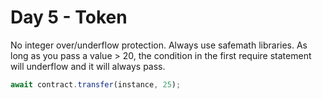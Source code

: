 # Day 5 - Token

No integer over/underflow protection. Always use safemath libraries. As long as you pass a value > 20, the condition in the first require statement will underflow and it will always pass.

```js
await contract.transfer(instance, 25);
```
